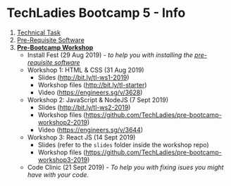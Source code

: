 # TechLadies Bootcamp 5 - Info

1. [Technical Task](./tech_task.md)
2. [Pre-Requisite Software](./pre_requisite_software.md)
3. **[Pre-Bootcamp Workshop](./pre_bootcamp_workshop.md)**
	- Install Fest (29 Aug 2019) - *to help you with installing the [pre-requisite software](./pre_requisite_software.md)*
	- Workshop 1: HTML & CSS (31 Aug 2019)
		- Slides (<http://bit.ly/tl-ws1-2019>)
		- Workshop files (<http://bit.ly/tl-starter>)
		- Video (<https://engineers.sg/v/3628>)
	- Workshop 2: JavaScript & NodeJS (7 Sept 2019)
        - Slides (<http://bit.ly/tl-ws2-2019>)
        - Workshop files (<https://github.com/TechLadies/pre-bootcamp-workshop2-2019>)
        - Video (<https://engineers.sg/v/3644>)
	- Workshop 3: React JS (14 Sept 2019)
    	- Slides (refer to the `slides` folder inside the workshop repo)
    	- Workshop files (<https://github.com/TechLadies/pre-bootcamp-workshop3-2019>)
	- Code Clinic (21 Sept 2019) - *To help you with fixing isues you might have with your code.*

